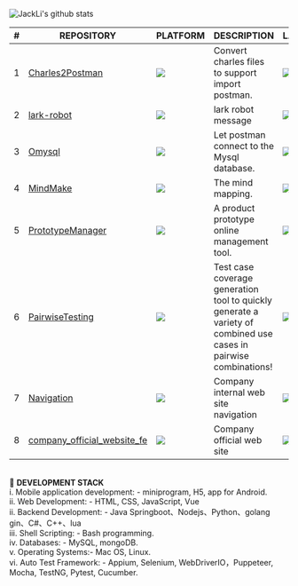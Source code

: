 ![JackLi's github stats](https://github-readme-stats.vercel.app/api?username=liyinchigithub&show_icons=true&theme=radical)

| # | REPOSITORY | PLATFORM | DESCRIPTION | LANGUAGE | STARS
-- | -- | -- | -- | -- | -- |
| 1 | [Charles2Postman](https://github.com/liyinchigithub/Charles2Postman) | ![](https://img.shields.io/badge/Linux-3DDC84?style=for-the-badge&logo=Linux&logoColor=white) |Convert charles files to support import postman. | ![](https://img.shields.io/badge/Nodejs-ED8B00?style=for-the-badge&logo=JavaScript&logoColor=white) | ![](https://img.shields.io/github/stars/liyinchigithub/Charles2Postman)
| 2 | [lark-robot](https://github.com/liyinchigithub/feishu-robot) | ![](https://img.shields.io/badge/Linux-3DDC84?style=for-the-badge&logo=Linux&logoColor=white) | lark robot message | ![](https://img.shields.io/badge/Python-777BB4?style=for-the-badge&logo=Python&logoColor=white) | ![](https://img.shields.io/github/stars/liyinchigithub/feishu-robot)
| 3 | [Omysql](https://github.com/liyinchigithub/Omysql) | ![](https://img.shields.io/badge/Linux-3DDC84?style=for-the-badge&logo=Linux&logoColor=white) | Let postman connect to the Mysql database. | ![](https://img.shields.io/badge/Nodejs-ED8B00?style=for-the-badge&logo=JavaScript&logoColor=white) | ![](https://img.shields.io/github/stars/liyinchigithub/Omysql)
| 4 | [MindMake](https://github.com/Musule/MindMake) | ![](https://img.shields.io/badge/Linux-FCC624?style=for-the-badge&logo=linux&logoColor=black) | The mind mapping. | ![](https://img.shields.io/badge/Vue-black?style=for-the-badge&logo=gnu%20bash&logoColor=white) | ![](https://img.shields.io/github/stars/Musule/MindMake)
| 5 | [PrototypeManager](https://github.com/Musule/PrototypeManager) | ![](https://img.shields.io/badge/Linux-FCC624?style=for-the-badge&logo=linux&logoColor=black)  | A product prototype online management tool.  | ![](https://img.shields.io/badge/Vue-black?style=for-the-badge&logo=gnu%20bash&logoColor=white) | ![](https://img.shields.io/github/stars/Musule/PrototypeManager)
| 6 |[PairwiseTesting](https://github.com/Musule/PairwiseTesting) | ![](https://img.shields.io/badge/Linux-FCC624?style=for-the-badge&logo=linux&logoColor=black)  | Test case coverage generation tool to quickly generate a variety of combined use cases in pairwise combinations! | ![](https://img.shields.io/badge/Vue-black?style=for-the-badge&logo=gnu%20bash&logoColor=white)|![](https://img.shields.io/github/stars/Musule/PairwiseTesting)      
| 7 |[Navigation](https://github.com/Musule/Navigation) |![](https://img.shields.io/badge/Linux-FCC624?style=for-the-badge&logo=linux&logoColor=black) |Company internal web site navigation| ![](https://img.shields.io/badge/Vue-black?style=for-the-badge&logo=gnu%20bash&logoColor=white) | ![](https://img.shields.io/github/stars/Musule/Navigation)  
| 8 |[company_official_website_fe](https://github.com/liyinchigithub/company_official_website_fe) |![](https://img.shields.io/badge/Java-FCC624?style=for-the-badge&logo=springboot&logoColor=black) |Company official web site| ![](https://img.shields.io/badge/Java-black?style=for-the-badge&logo=springboot&logoColor=white) |![](https://img.shields.io/github/star/liyinchigithub/company_official_website_fe)  

<br> 🌱 **DEVELOPMENT STACK**<br>
      i. Mobile application development: - miniprogram, H5, app for Android.              
     ii. Web Development: - HTML, CSS, JavaScript, Vue               
     ii. Backend Development: - Java Springboot、Nodejs、Python、golang gin、C#、C++、lua            
    iii. Shell Scripting: - Bash programming.    
     iv. Databases: - MySQL, mongoDB.            
      v. Operating Systems:- Mac OS, Linux.             
     vi. Auto Test Framework: - Appium, Selenium, WebDriverIO，Puppeteer, Mocha, TestNG, Pytest, Cucumber.
